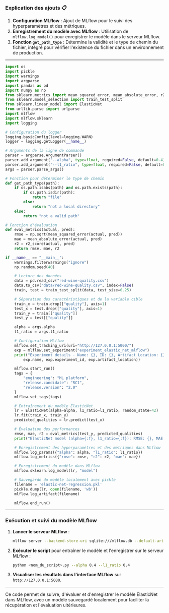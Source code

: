 
### Explication des ajouts 📋
1. **Configuration MLflow** : Ajout de MLflow pour le suivi des hyperparamètres et des métriques.
2. **Enregistrement du modèle avec MLflow** : Utilisation de `mlflow.log_model()` pour enregistrer le modèle dans le serveur MLflow.
3. **Fonction `get_path_type`** : Détermine la validité et le type de chemin du fichier, intégré pour vérifier l'existence du fichier dans un environnement de production.

---

```python
import os
import pickle
import warnings
import argparse
import pandas as pd
import numpy as np
from sklearn.metrics import mean_squared_error, mean_absolute_error, r2_score
from sklearn.model_selection import train_test_split
from sklearn.linear_model import ElasticNet
from urllib.parse import urlparse
import mlflow
import mlflow.sklearn
import logging

# Configuration du logger
logging.basicConfig(level=logging.WARN)
logger = logging.getLogger(__name__)

# Arguments de la ligne de commande
parser = argparse.ArgumentParser()
parser.add_argument("--alpha", type=float, required=False, default=0.4)
parser.add_argument("--l1_ratio", type=float, required=False, default=0.4)
args = parser.parse_args()

# Fonction pour déterminer le type de chemin
def get_path_type(path):
    if os.path.isabs(path) and os.path.exists(path):
        if os.path.isdir(path):
            return "file"
        else:
            return "not a local directory"
    else:
        return "not a valid path"

# Fonction d'évaluation
def eval_metrics(actual, pred):
    rmse = np.sqrt(mean_squared_error(actual, pred))
    mae = mean_absolute_error(actual, pred)
    r2 = r2_score(actual, pred)
    return rmse, mae, r2

if __name__ == "__main__":
    warnings.filterwarnings("ignore")
    np.random.seed(40)

    # Lecture des données
    data = pd.read_csv("red-wine-quality.csv")
    data.to_csv("data/red-wine-quality.csv", index=False)
    train, test = train_test_split(data, test_size=0.25)

    # Séparation des caractéristiques et de la variable cible
    train_x = train.drop(["quality"], axis=1)
    test_x = test.drop(["quality"], axis=1)
    train_y = train[["quality"]]
    test_y = test[["quality"]]

    alpha = args.alpha
    l1_ratio = args.l1_ratio

    # Configuration MLflow
    mlflow.set_tracking_uri(uri="http://127.0.0.1:5000/")
    exp = mlflow.set_experiment("experiment_elastic_net_mlflow")
    print("Experiment details - Name: {}, ID: {}, Artifact Location: {}".format(
        exp.name, exp.experiment_id, exp.artifact_location))

    mlflow.start_run()
    tags = {
        "engineering": "ML platform",
        "release.candidate": "RC1",
        "release.version": "2.0"
    }
    mlflow.set_tags(tags)

    # Entraînement du modèle ElasticNet
    lr = ElasticNet(alpha=alpha, l1_ratio=l1_ratio, random_state=42)
    lr.fit(train_x, train_y)
    predicted_qualities = lr.predict(test_x)

    # Évaluation des performances
    rmse, mae, r2 = eval_metrics(test_y, predicted_qualities)
    print("ElasticNet model (alpha={:f}, l1_ratio={:f}): RMSE: {}, MAE: {}, R2: {}".format(alpha, l1_ratio, rmse, mae, r2))

    # Enregistrement des hyperparamètres et des métriques dans MLflow
    mlflow.log_params({"alpha": alpha, "l1_ratio": l1_ratio})
    mlflow.log_metrics({"rmse": rmse, "r2": r2, "mae": mae})

    # Enregistrement du modèle dans MLflow
    mlflow.sklearn.log_model(lr, "model")

    # Sauvegarde du modèle localement avec pickle
    filename = 'elastic-net-regression.pkl'
    pickle.dump(lr, open(filename, 'wb'))
    mlflow.log_artifact(filename)

    mlflow.end_run()
```

---

### Exécution et suivi du modèle MLflow

1. **Lancer le serveur MLflow** :
   ```bash
   mlflow server --backend-store-uri sqlite:///mlflow.db --default-artifact-root ./mlflow-artifacts --host 127.0.0.1 --port 5000
   ```

2. **Exécuter le script** pour entraîner le modèle et l'enregistrer sur le serveur MLflow :
   ```bash
   python <nom_du_script>.py --alpha 0.4 --l1_ratio 0.4
   ```

3. **Visualiser les résultats dans l'interface MLflow** sur `http://127.0.0.1:5000`.

---

Ce code permet de suivre, d'évaluer et d'enregistrer le modèle ElasticNet dans MLflow, avec un modèle sauvegardé localement pour faciliter la récupération et l'évaluation ultérieures.
